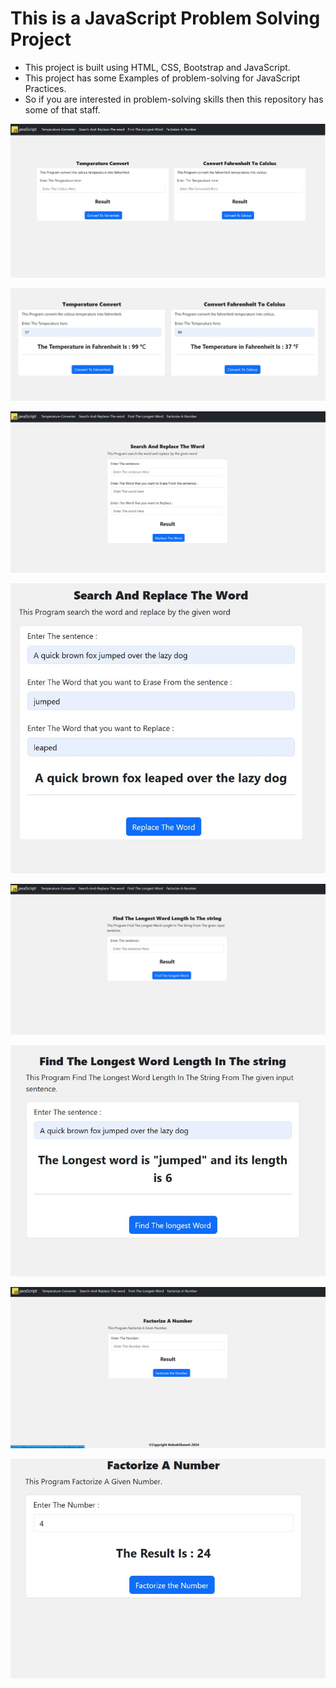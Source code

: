 # This is a JavaScript Problem Solving Project

* This project is built using  HTML, CSS, Bootstrap and JavaScript. <br />
* This project has some Examples of problem-solving for JavaScript Practices.<br/>
* So if you are interested in problem-solving skills then this repository has some of that staff.

![Temperature](./image/temp.JPG)

![Temperature2](./image/temp2.JPG)

![search-And-Replace](./image/search.JPG)

![Search-And-Replace2](./image/search2.JPG)

![Find-The-longest-word](./image/strlength.JPG)

![Find-The-longest-word2](./image/strlength2.JPG)

![Factorize](./image/factorize.JPG)

![Factorize](./image/factorize2.JPG)
